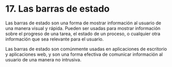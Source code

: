 # 17. Las barras de estado

Las barras de estado son una forma de mostrar información al usuario de una manera visual y rápida. Pueden ser usadas
para mostrar información sobre el progreso de una tarea, el estado de un proceso, o cualquier otra información que sea
relevante para el usuario.

Las barras de estado son comúnmente usadas en aplicaciones de escritorio y aplicaciones web, y son una forma efectiva
de comunicar información al usuario de una manera no intrusiva.

## 